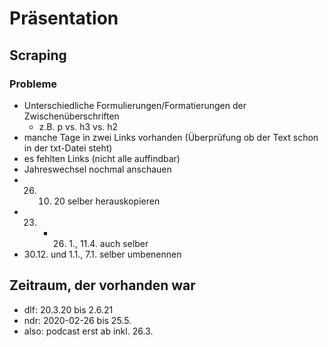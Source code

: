 # Präsentation

## Scraping

### Probleme

- Unterschiedliche Formulierungen/Formatierungen der Zwischenüberschriften
  - z.B. p vs. h3 vs. h2
- manche Tage in zwei Links vorhanden (Überprüfung ob der Text schon in der txt-Datei steht)
- es fehlten Links (nicht alle auffindbar)
- Jahreswechsel nochmal anschauen
- 26. 10. 20 selber herauskopieren
- 23. - 26. 1., 11.4. auch selber
- 30.12. und 1.1., 7.1. selber umbenennen

 ## Zeitraum, der vorhanden war
 - dlf: 20.3.20 bis 2.6.21
 - ndr: 2020-02-26 bis 25.5. 
 - also: podcast erst ab inkl. 26.3.